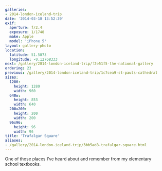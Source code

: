 ```yaml
---
galleries:
- 2014-london-iceland-trip
date: '2014-03-10 13:52:39'
exif:
  aperture: f/2.4
  exposure: 1/1748
  make: Apple
  model: 'iPhone 5'
layout: gallery-photo
location:
  latitude: 51.5073
  longitude: -0.12768333
next: /gallery/2014-london-iceland-trip/f2e51f5-the-national-gallery
ordering: 23
previous: /gallery/2014-london-iceland-trip/1c7cea9-st-pauls-cathedral
sizes:
  1280:
    height: 1280
    width: 960
  640w:
    height: 853
    width: 640
  200x200:
    height: 200
    width: 200
  96x96:
    height: 96
    width: 96
title: 'Trafalgar Square'
aliases:
- /gallery/2014-london-iceland-trip/3bb5ad8-trafalgar-square.html
---
```


One of those places I’ve heard about and remember from my elementary school textbooks.
